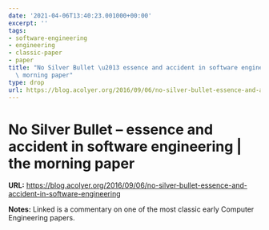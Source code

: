 ```yaml
---
date: '2021-04-06T13:40:23.001000+00:00'
excerpt: ''
tags:
- software-engineering
- engineering
- classic-paper
- paper
title: "No Silver Bullet \u2013 essence and accident in software engineering | the\
  \ morning paper"
type: drop
url: https://blog.acolyer.org/2016/09/06/no-silver-bullet-essence-and-accident-in-software-engineering
---
```


# No Silver Bullet – essence and accident in software engineering | the morning paper

**URL:** https://blog.acolyer.org/2016/09/06/no-silver-bullet-essence-and-accident-in-software-engineering

**Notes:**
Linked is a commentary on one of the most classic early Computer Engineering papers. 
